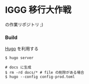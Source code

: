 # IGGG 移行大作戦

の作業リポジトリ ;)

### Build

[Hugo](https://gohugo.io/) を利用する

```
$ hugo server

# docs に生成
$ rm -rd docs/* # file の削除がある場合
$ hugo --config config-prod.toml
```
